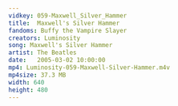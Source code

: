 ```yaml
---
vidkey: 059-Maxwell_Silver_Hammer
title:  Maxwell's Silver Hammer
fandoms: Buffy the Vampire Slayer
creators: Luminosity
song: Maxwell's Silver Hammer
artist: The Beatles
date:   2005-03-02 10:00:00
mp4: Luminosity-059-Maxwell-Silver-Hammer.m4v
mp4size: 37.3 MB
width: 640
height: 480
---
```



  